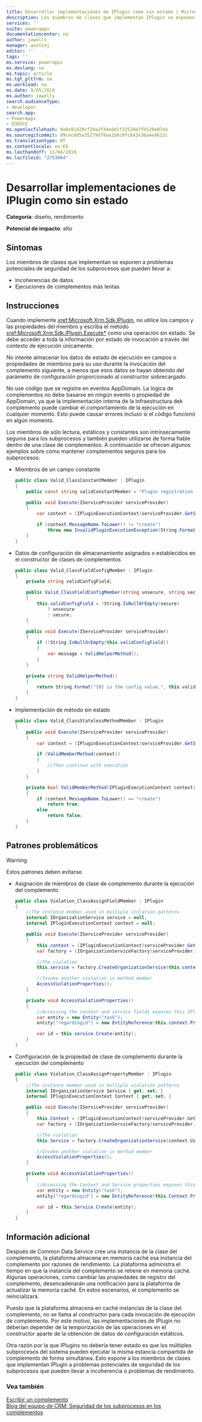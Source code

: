 ```yaml
---
title: Desarrollar implementaciones de IPlugin como sin estado | MicrosoftDocs
description: Los miembros de clases que implementan IPlugin se exponen a problemas potenciales de seguridad de los subprocesos que pueden llevar a incoherencia o problemas de rendimiento.
services: ''
suite: powerapps
documentationcenter: na
author: jowells
manager: austinj
editor: ''
tags: ''
ms.service: powerapps
ms.devlang: na
ms.topic: article
ms.tgt_pltfrm: na
ms.workload: na
ms.date: 9/05/2019
ms.author: jowells
search.audienceType:
- developer
search.app:
- PowerApps
- D365CE
ms.openlocfilehash: 9a0a91420cf29a2f44e8d1f32520e7fb529e07eb
ms.sourcegitcommit: d9cecdd5a35279d78aa1b6c9fc642e36a4e4612c
ms.translationtype: HT
ms.contentlocale: es-ES
ms.lasthandoff: 11/04/2019
ms.locfileid: "2753064"
---
```

# <a name="develop-iplugin-implementations-as-stateless"></a>Desarrollar implementaciones de IPlugin como sin estado

**Categoría**: diseño, rendimiento

**Potencial de impacto**: alto

<a name='symptoms'></a>

## <a name="symptoms"></a>Síntomas

Los miembros de clases que implementan <xref href="Microsoft.Xrm.Sdk.IPlugin?text=IPlugin interface" /> se exponen a problemas potenciales de seguridad de los subprocesos que pueden llevar a:

- Incoherencias de datos
- Ejecuciones de complementos más lentas

<a name='guidance'></a>

## <a name="guidance"></a>Instrucciones

Cuando implemente <xref:Microsoft.Xrm.Sdk.IPlugin>, no utilice los campos y las propiedades del miembro y escriba el método <xref:Microsoft.Xrm.Sdk.IPlugin.Execute*> como una operación sin estado.  Se debe acceder a toda la información por estado de invocación a través del contexto de ejecución únicamente.  

No intente almacenar los datos de estado de ejecución en campos o propiedades de miembros para su uso durante la invocación del complemento siguiente, a menos que esos datos se hayan obtenido del parámetro de configuración proporcionado al constructor sobrecargado.

No use código que se registre en eventos AppDomain. La lógica de complementos no debe basarse en ningún evento o propiedad de AppDomain, ya que la implementación interna de la infraestructura dek complemento puede cambiar el comportamiento de la ejecución en cualquier momento. Esto puede causar errores incluso si el código funcionó en algún momento.

Los miembros de sólo lectura, estáticos y constantes son intrínsecamente seguros para los subprocesos y también pueden utilizarse de forma fiable dentro de una clase de complementos. A continuación se ofrecen algunos ejemplos sobre cómo mantener complementos seguros para los subprocesos:

- Miembros de un campo constante

    ```csharp
    public class Valid_ClassConstantMember : IPlugin
    {
        public const string validConstantMember = "Plugin registration not valid for {0} message.";

        public void Execute(IServiceProvider serviceProvider)
        {
            var context = (IPluginExecutionContext)serviceProvider.GetService(typeof(IPluginExecutionContext));

            if (context.MessageName.ToLower() != "create")
                throw new InvalidPluginExecutionException(String.Format(Valid_ClassConstantMember.validConstantMember, context.MessageName));
        }
    }
    ```

- Datos de configuración de almacenamiento asignados o establecidos en el constructor de clases de complementos
    ```csharp
    public class Valid_ClassFieldConfigMember : IPlugin
    {
        private string validConfigField;

        public Valid_ClassFieldConfigMember(string unsecure, string secure)
        {
            this.validConfigField = !String.IsNullOrEmpty(secure)
                ? unsecure
                : secure;
        }

        public void Execute(IServiceProvider serviceProvider)
        {
            if (!String.IsNullOrEmpty(this.validConfigField))
            {
                var message = ValidHelperMethod();
            }
        }

        private string ValidHelperMethod()
        {
            return String.Format("{0} is the config value.", this.validConfigField);
        }
    }
    ```

- Implementación de método sin estado

    ```csharp
    public class Valid_ClassStatelessMethodMember : IPlugin
    {
        public void Execute(IServiceProvider serviceProvider)
        {
            var context = (IPluginExecutionContext)serviceProvider.GetService(typeof(IPluginExecutionContext));
    
            if (ValidMemberMethod(context))
            {
                //Then continue with execution
            }
        }
    
        private bool ValidMemberMethod(IPluginExecutionContext context)
        {
            if (context.MessageName.ToLower() == "create")
                return true;
            else
                return false;
        }
    }
    ```

<a name='problem'></a>

## <a name="problematic-patterns"></a>Patrones problemáticos

> [!WARNING]
> Estos patrones deben evitarse.

- Asignación de miembros de clase de complemento durante la ejecución del complemento
 
    ```csharp
    public class Violation_ClassAssignFieldMember : IPlugin
    {
        //The instance member used in multiple violation patterns
        internal IOrganizationService service = null;
        internal IPluginExecutionContext context = null;
    
        public void Execute(IServiceProvider serviceProvider)
        {
            this.context = (IPluginExecutionContext)serviceProvider.GetService(typeof(IPluginExecutionContext));
            var factory = (IOrganizationServiceFactory)serviceProvider.GetService(typeof(IOrganizationServiceFactory));
    
            //The violation
            this.service = factory.CreateOrganizationService(this.context.UserId);
    
            //Invoke another violation in method member
            AccessViolationProperties();
        }
    
        private void AccessViolationProperties()
        {
            //Accessing the context and service fields exposes this IPlugin implementation to thread-safety issues
            var entity = new Entity("task");
            entity["regardingid"] = new EntityReference(this.context.PrimaryEntityName, this.context.PrimaryEntityId);
    
            var id = this.service.Create(entity);
        }
    }
    ```

- Configuración de la propiedad de clase de complemento durante la ejecución del complemento

    ```csharp
    public class Violation_ClassAssignPropertyMember : IPlugin
    {
        //The instance member used in multiple violation patterns
        internal IOrganizationService Service { get; set; }
        internal IPluginExecutionContext Context { get; set; }
    
        public void Execute(IServiceProvider serviceProvider)
        {
            this.Context = (IPluginExecutionContext)serviceProvider.GetService(typeof(IPluginExecutionContext));
            var factory = (IOrganizationServiceFactory)serviceProvider.GetService(typeof(IOrganizationServiceFactory));
    
            //The violation
            this.Service = factory.CreateOrganizationService(context.UserId);
    
            //Invoke another violation in method member
            AccessViolationProperties();
        }
    
        private void AccessViolationProperties()
        {
            //Accessing the Context and Service properties exposes this IPlugin implementation to thread-safety issues
            var entity = new Entity("task");
            entity["regardingid"] = new EntityReference(this.Context.PrimaryEntityName, this.Context.PrimaryEntityId);
    
            var id = this.Service.Create(entity);
        }
    }
    ```

<a name='additional'></a>

## <a name="additional-information"></a>Información adicional

Después de Common Data Service cree una instancia de la clase del complemento, la plataforma almacena en memoria caché esa instancia del complemento por razones de rendimiento. La plataforma administra el tiempo en que la instancia del complemento se retiene en memoria caché.  Algunas operaciones, como cambiar las propiedades de registro del complemento, desencadenarán una notificación para la plataforma de actualizar la memoria caché.  En estos escenarios, el complemento se reinicializará.

Puesto que la plataforma almacena en caché instancias de la clase del complemento, no se llama al constructor para cada invocación de ejecución de complemento.  Por este motivo, las implementaciones de IPlugin no deberían depender de la temporización de las operaciones en el constructor aparte de la obtención de datos de configuración estáticos. 

Otra razón por la que IPlugins no debería tener estado es que los múltiples subprocesos del sistema pueden ejecutar la misma estancia compartida de complemento de forma simultánea.  Esto expone a los miembros de clases que implementan IPlugin a problemas potenciales de seguridad de los subprocesos que pueden llevar a incoherencia o problemas de rendimiento.

<a name='seealso'></a>

### <a name="see-also"></a>Vea también

[Escribir un complemento](../../write-plug-in.md)<br />
[Blog del equipo de CRM: Seguridad de los subprocesos en los complementos](https://blogs.msdn.com/b/crm/archive/2008/11/18/member-static-variable-and-thread-safety-in-plug-in-for-crm-4-0.aspx)<br />